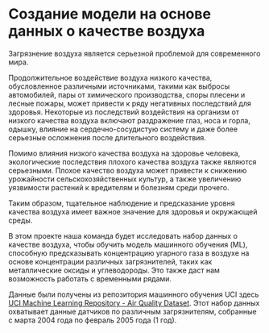 # **Создание модели на основе данных о качестве воздуха**
Загрязнение воздуха является серьезной проблемой для современного мира.

Продолжительное воздействие воздуха низкого качества, обусловленное различными источниками, такими как выбросы автомобилей, пары от химического производства, споры плесени и лесные пожары, может привести к ряду негативных последствий для здоровья. Некоторые из последствий воздействия на организм от низкого качества воздуха включают раздражение глаз, носа и горла, одышку, влияние на сердечно-сосудистую систему и даже более серьезные осложнения после длительного воздействия.

Помимо влияния низкого качества воздуха на здоровье человека, экологические последствия плохого качества воздуха также являются серьезными. Плохое качество воздуха может привести к снижению урожайности сельскохозяйственных культур, а также увеличению уязвимости растений к вредителям и болезням среди прочего.

Таким образом, тщательное наблюдение и предсказание уровня качества воздуха имеет важное значение для здоровья и окружающей среды.

В этом проекте наша команда будет исследовать набор данных о качестве воздуха, чтобы обучить модель машинного обучения (ML), способную предсказывать концентрацию угарного газа в воздухе на основе концентрации различных загрязнителей, таких как металлические оксиды и углеводороды. Это также даст нам возможность работать с временными рядами.

Данные были получены из репозитория машинного обучения UCI здесь [UCI Machine Learning Repository - Air Quality Dataset](https://archive.ics.uci.edu/ml/datasets/Air+Quality). Этот набор данных охватывает данные датчиков по различным загрязнителям, собранные с марта 2004 года по февраль 2005 года (1 год).